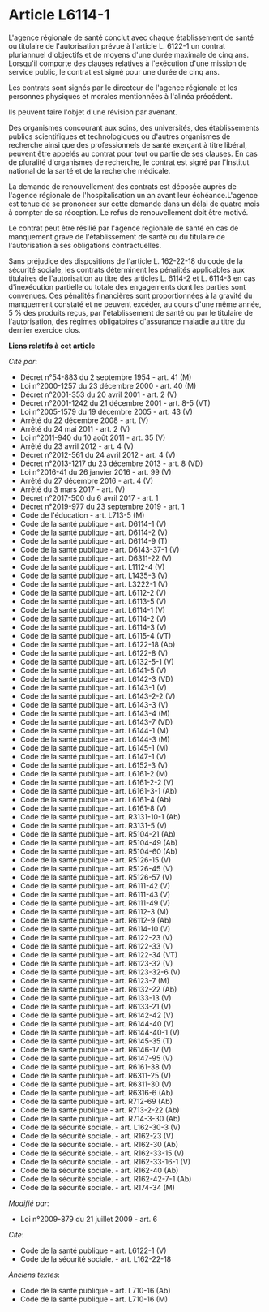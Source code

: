 # Article L6114-1

L'agence régionale de santé conclut avec chaque établissement de santé ou titulaire de l'autorisation prévue à l'article L.
6122-1 un contrat pluriannuel d'objectifs et de moyens d'une durée maximale de cinq ans. Lorsqu'il comporte des clauses
relatives à l'exécution d'une mission de service public, le contrat est signé pour une durée de cinq ans. 

Les contrats sont signés par le directeur de l'agence régionale et les personnes physiques et morales mentionnées à l'alinéa
précédent. 

Ils peuvent faire l'objet d'une révision par avenant. 

Des organismes concourant aux soins, des universités, des établissements publics scientifiques et technologiques ou d'autres
organismes de recherche ainsi que des professionnels de santé exerçant à titre libéral, peuvent être appelés au contrat pour
tout ou partie de ses clauses. En cas de pluralité d'organismes de recherche, le contrat est signé par l'Institut national de
la santé et de la recherche médicale. 

La demande de renouvellement des contrats est déposée auprès de l'agence régionale de l'hospitalisation un an avant leur
échéance.L'agence est tenue de se prononcer sur cette demande dans un délai de quatre mois à compter de sa réception. Le
refus de renouvellement doit être motivé. 

Le contrat peut être résilié par l'agence régionale de santé en cas de manquement grave de l'établissement de santé ou du
titulaire de l'autorisation à ses obligations contractuelles. 

Sans préjudice des dispositions de l'article L. 162-22-18 du code de la sécurité sociale, les contrats déterminent les
pénalités applicables aux titulaires de l'autorisation au titre des articles L. 6114-2 et L. 6114-3 en cas d'inexécution
partielle ou totale des engagements dont les parties sont convenues. Ces pénalités financières sont proportionnées à la
gravité du manquement constaté et ne peuvent excéder, au cours d'une même année, 5 % des produits reçus, par l'établissement
de santé ou par le titulaire de l'autorisation, des régimes obligatoires d'assurance maladie au titre du dernier exercice
clos.

**Liens relatifs à cet article**

_Cité par_:

  - Décret n°54-883 du 2 septembre 1954 - art. 41 (M)
  - Loi n°2000-1257 du 23 décembre 2000 - art. 40 (M)
  - Décret n°2001-353 du 20 avril 2001 - art. 2 (V)
  - Décret n°2001-1242 du 21 décembre 2001 - art. 8-5 (VT)
  - Loi n°2005-1579 du 19 décembre 2005 - art. 43 (V)
  - Arrêté du 22 décembre 2008 - art. (V)
  - Arrêté du 24 mai 2011 - art. 2 (V)
  - Loi n°2011-940 du 10 août 2011 - art. 35 (V)
  - Arrêté du 23 avril 2012 - art. 4 (V)
  - Décret n°2012-561 du 24 avril 2012 - art. 4 (V)
  - Décret n°2013-1217 du 23 décembre 2013 - art. 8 (VD)
  - Loi n°2016-41 du 26 janvier 2016 - art. 99 (V)
  - Arrêté du 27 décembre 2016 - art. 4 (V)
  - Arrêté du 3 mars 2017 - art. (V)
  - Décret n°2017-500 du 6 avril 2017 - art. 1
  - Décret n°2019-977 du 23 septembre 2019 - art. 1
  - Code de l'éducation - art. L713-5 (M)
  - Code de la santé publique - art. D6114-1 (V)
  - Code de la santé publique - art. D6114-2 (V)
  - Code de la santé publique - art. D6114-9 (T)
  - Code de la santé publique - art. D6143-37-1 (V)
  - Code de la santé publique - art. D6311-22 (V)
  - Code de la santé publique - art. L1112-4 (V)
  - Code de la santé publique - art. L1435-3 (V)
  - Code de la santé publique - art. L3222-1 (V)
  - Code de la santé publique - art. L6112-2 (V)
  - Code de la santé publique - art. L6113-5 (V)
  - Code de la santé publique - art. L6114-1 (V)
  - Code de la santé publique - art. L6114-2 (V)
  - Code de la santé publique - art. L6114-3 (V)
  - Code de la santé publique - art. L6115-4 (VT)
  - Code de la santé publique - art. L6122-18 (Ab)
  - Code de la santé publique - art. L6122-8 (V)
  - Code de la santé publique - art. L6132-5-1 (V)
  - Code de la santé publique - art. L6141-5 (V)
  - Code de la santé publique - art. L6142-3 (VD)
  - Code de la santé publique - art. L6143-1 (V)
  - Code de la santé publique - art. L6143-2-2 (V)
  - Code de la santé publique - art. L6143-3 (V)
  - Code de la santé publique - art. L6143-4 (M)
  - Code de la santé publique - art. L6143-7 (VD)
  - Code de la santé publique - art. L6144-1 (M)
  - Code de la santé publique - art. L6144-3 (M)
  - Code de la santé publique - art. L6145-1 (M)
  - Code de la santé publique - art. L6147-1 (V)
  - Code de la santé publique - art. L6152-3 (V)
  - Code de la santé publique - art. L6161-2 (M)
  - Code de la santé publique - art. L6161-2-2 (V)
  - Code de la santé publique - art. L6161-3-1 (Ab)
  - Code de la santé publique - art. L6161-4 (Ab)
  - Code de la santé publique - art. L6161-8 (V)
  - Code de la santé publique - art. R3131-10-1 (Ab)
  - Code de la santé publique - art. R3131-5 (V)
  - Code de la santé publique - art. R5104-21 (Ab)
  - Code de la santé publique - art. R5104-49 (Ab)
  - Code de la santé publique - art. R5104-60 (Ab)
  - Code de la santé publique - art. R5126-15 (V)
  - Code de la santé publique - art. R5126-45 (V)
  - Code de la santé publique - art. R5126-57 (V)
  - Code de la santé publique - art. R6111-42 (V)
  - Code de la santé publique - art. R6111-43 (V)
  - Code de la santé publique - art. R6111-49 (V)
  - Code de la santé publique - art. R6112-3 (M)
  - Code de la santé publique - art. R6112-9 (Ab)
  - Code de la santé publique - art. R6114-10 (V)
  - Code de la santé publique - art. R6122-23 (V)
  - Code de la santé publique - art. R6122-33 (V)
  - Code de la santé publique - art. R6122-34 (VT)
  - Code de la santé publique - art. R6123-32 (V)
  - Code de la santé publique - art. R6123-32-6 (V)
  - Code de la santé publique - art. R6123-7 (M)
  - Code de la santé publique - art. R6132-22 (Ab)
  - Code de la santé publique - art. R6133-13 (V)
  - Code de la santé publique - art. R6133-21 (V)
  - Code de la santé publique - art. R6142-42 (V)
  - Code de la santé publique - art. R6144-40 (V)
  - Code de la santé publique - art. R6144-40-1 (V)
  - Code de la santé publique - art. R6145-35 (T)
  - Code de la santé publique - art. R6146-17 (V)
  - Code de la santé publique - art. R6147-95 (V)
  - Code de la santé publique - art. R6161-38 (V)
  - Code de la santé publique - art. R6311-25 (V)
  - Code de la santé publique - art. R6311-30 (V)
  - Code de la santé publique - art. R6316-6 (Ab)
  - Code de la santé publique - art. R712-69 (Ab)
  - Code de la santé publique - art. R713-2-22 (Ab)
  - Code de la santé publique - art. R714-3-30 (Ab)
  - Code de la sécurité sociale. - art. L162-30-3 (V)
  - Code de la sécurité sociale. - art. R162-23 (V)
  - Code de la sécurité sociale. - art. R162-30 (Ab)
  - Code de la sécurité sociale. - art. R162-33-15 (V)
  - Code de la sécurité sociale. - art. R162-33-16-1 (V)
  - Code de la sécurité sociale. - art. R162-40 (Ab)
  - Code de la sécurité sociale. - art. R162-42-7-1 (Ab)
  - Code de la sécurité sociale. - art. R174-34 (M)

_Modifié par_:

  - Loi n°2009-879 du 21 juillet 2009 - art. 6

_Cite_:

  - Code de la santé publique - art. L6122-1 (V)
  - Code de la sécurité sociale. - art. L162-22-18

_Anciens textes_:

  - Code de la santé publique - art. L710-16 (Ab)
  - Code de la santé publique - art. L710-16 (M)

